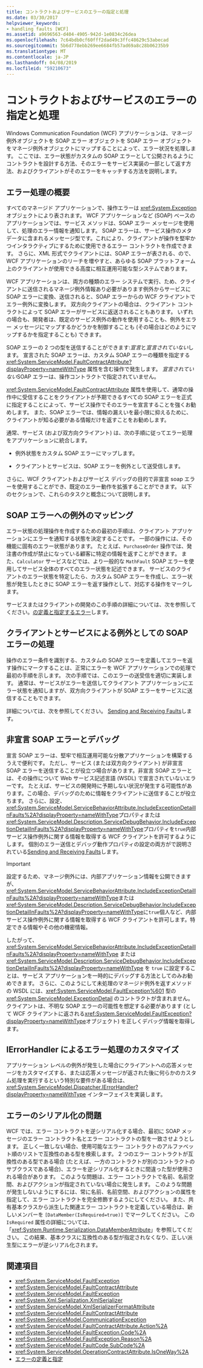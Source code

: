 ```yaml
---
title: コントラクトおよびサービスのエラーの指定と処理
ms.date: 03/30/2017
helpviewer_keywords:
- handling faults [WCF]
ms.assetid: a9696563-d404-4905-942d-1e0834c26dea
ms.openlocfilehash: 7c64bdb0cf60fff2dad49c3ffc48629c53abecad
ms.sourcegitcommit: 5b6d778ebb269ee6684fb57ad69a8c28b06235b9
ms.translationtype: MT
ms.contentlocale: ja-JP
ms.lasthandoff: 04/08/2019
ms.locfileid: "59210673"
---
```

# <a name="specifying-and-handling-faults-in-contracts-and-services"></a>コントラクトおよびサービスのエラーの指定と処理
Windows Communication Foundation (WCF) アプリケーションは、マネージ例外オブジェクトを SOAP エラー オブジェクトを SOAP エラー オブジェクトをマネージ例外オブジェクトにマップすることによって、エラー状況を処理します。 ここでは、エラー状態がカスタムの SOAP エラーとして公開されるようにコントラクトを設計する方法、そのエラーをサービス実装の一部として返す方法、およびクライアントがそのエラーをキャッチする方法を説明します。  
  
## <a name="error-handling-overview"></a>エラー処理の概要  
 すべてのマネージド アプリケーションで、操作エラーは <xref:System.Exception> オブジェクトにより表されます。 WCF アプリケーションなど (SOAP) ベースのアプリケーションでは、サービス メソッドは、SOAP エラー メッセージを使用して、処理のエラー情報を通知します。 SOAP エラーは、サービス操作のメタデータに含まれるメッセージ型です。これにより、クライアントが操作を堅牢かつインタラクティブにするために使用できるエラー コントラクトを作成できます。 さらに、XML 形式でクライアントには、SOAP エラーが表される、ので、WCF アプリケーションのリーチを増やすと、あらゆる SOAP プラットフォーム上のクライアントが使用できる高度に相互運用可能な型システムであります。  
  
 WCF アプリケーションは、両方の種類のエラー システムで実行、ため、クライアントに送信されるマネージ例外情報あり必要があります例外からサービスに SOAP エラーに変換、送信されると、SOAP エラーからの WCF クライアントでエラー例外に変換します。 双方向クライアントの場合は、クライアント コントラクトによって SOAP エラーがサービスに返送されることもあります。 いずれの場合も、開発者は、既定のサービス例外の動作を使用することも、例外をエラー メッセージにマップするかどうかを制御することも (その場合はどのようにマップするかを指定することも) できます。  
  
 SOAP エラーの 2 つの型を送信することができます:*宣言*と*宣言されていない*します。 宣言された SOAP エラーは、カスタム SOAP エラーの種類を指定する <xref:System.ServiceModel.FaultContractAttribute?displayProperty=nameWithType> 属性を含む操作で発生します。 *宣言されていない*SOAP エラーは、操作コントラクトで指定されていません。  
  
 <xref:System.ServiceModel.FaultContractAttribute> 属性を使用して、通常の操作中に受信することをクライアントが予期できるすべての SOAP エラーを正式に指定することによって、サービス操作でそのエラーを宣言することを強くお勧めします。 また、SOAP エラーでは、情報の漏えいを最小限に抑えるために、クライアントが知る必要がある情報だけを返すことをお勧めします。  
  
 通常、サービス (および双方向クライアント) は、次の手順に従ってエラー処理をアプリケーションに統合します。  
  
-   例外状態をカスタム SOAP エラーにマップします。  
  
-   クライアントとサービスは、SOAP エラーを例外として送受信します。  
  
 さらに、WCF クライアントおよびサービス デバッグの目的で非宣言 soap エラーを使用することができ、既定のエラー動作を拡張することができます。 以下のセクションで、これらのタスクと概念について説明します。  
  
## <a name="map-exceptions-to-soap-faults"></a>SOAP エラーへの例外のマッピング  
 エラー状態の処理操作を作成するための最初の手順は、クライアント アプリケーションにエラーを通知する状態を決定することです。 一部の操作には、その機能に固有のエラー状態があります。 たとえば、`PurchaseOrder` 操作では、発注書の作成が禁止になっている顧客に特定の情報を返すことができます。 また、`Calculator` サービスなどでは、より一般的な `MathFault` SOAP エラーを使用してサービス全体のすべてのエラー状態を記述できます。 サービスのクライアントのエラー状態を特定したら、カスタム SOAP エラーを作成し、エラー状態が発生したときに SOAP エラーを返す操作として、対応する操作をマークします。  
  
 サービスまたはクライアントの開発のこの手順の詳細については、次を参照してください。[の定義と指定するエラー](../../../docs/framework/wcf/defining-and-specifying-faults.md)します。  
  
## <a name="clients-and-services-handle-soap-faults-as-exceptions"></a>クライアントとサービスによる例外としての SOAP エラーの処理  
 操作のエラー条件を識別する、カスタムの SOAP エラーを定義してエラーを返す操作にマークすることは、正常にエラーを WCF アプリケーションでの処理で最初の手順を示します。 次の手順では、このエラーの送受信を適切に実装します。 通常は、サービスがエラーを送信してクライアント アプリケーションにエラー状態を通知しますが、双方向クライアントが SOAP エラーをサービスに送信することもできます。  
  
 詳細については、次を参照してください。 [Sending and Receiving Faults](../../../docs/framework/wcf/sending-and-receiving-faults.md)します。  
  
## <a name="undeclared-soap-faults-and-debugging"></a>非宣言 SOAP エラーとデバッグ  
 宣言 SOAP エラーは、堅牢で相互運用可能な分散アプリケーションを構築するうえで便利です。 ただし、サービス (または双方向クライアント) が非宣言 SOAP エラーを送信することが役立つ場合があります。非宣言 SOAP エラーとは、その操作について Web サービス記述言語 (WSDL) で宣言されていないエラーです。 たとえば、サービスの開発時に予期しない状況が発生する可能性があります。この場合、デバッグのために情報をクライアントに送信することが役立ちます。 さらに、設定、<xref:System.ServiceModel.ServiceBehaviorAttribute.IncludeExceptionDetailInFaults%2A?displayProperty=nameWithType>プロパティまたは<xref:System.ServiceModel.Description.ServiceDebugBehavior.IncludeExceptionDetailInFaults%2A?displayProperty=nameWithType>プロパティを`true`内部サービス操作例外に関する情報を取得する WCF クライアントを許可するようにします。 個別のエラー送信とデバッグ動作プロパティの設定の両方がで説明されている[Sending and Receiving Faults](../../../docs/framework/wcf/sending-and-receiving-faults.md)します。  
  
> [!IMPORTANT]
>  設定するため、マネージ例外には、内部アプリケーション情報を公開できますが、<xref:System.ServiceModel.ServiceBehaviorAttribute.IncludeExceptionDetailInFaults%2A?displayProperty=nameWithType>または<xref:System.ServiceModel.Description.ServiceDebugBehavior.IncludeExceptionDetailInFaults%2A?displayProperty=nameWithType>に`true`個人など、内部サービス操作例外に関する情報を取得する WCF クライアントを許可します。特定できる情報やその他の機密情報。  
>   
>  したがって、<xref:System.ServiceModel.ServiceBehaviorAttribute.IncludeExceptionDetailInFaults%2A?displayProperty=nameWithType> または <xref:System.ServiceModel.Description.ServiceDebugBehavior.IncludeExceptionDetailInFaults%2A?displayProperty=nameWithType> を `true` に設定することは、サービス アプリケーションを一時的にデバッグする方法としてのみお勧めできます。 さらに、このようにして未処理のマネージド例外を返すメソッドの WSDL には、<xref:System.ServiceModel.FaultException%601> 型の <xref:System.ServiceModel.ExceptionDetail> のコントラクトが含まれません。 クライアントは、不明な SOAP エラーの可能性を想定する必要があります (として WCF クライアントに返される<xref:System.ServiceModel.FaultException?displayProperty=nameWithType>オブジェクト) を正しくデバッグ情報を取得します。  
  
## <a name="customizing-error-handling-with-ierrorhandler"></a>IErrorHandler によるエラー処理のカスタマイズ  
 アプリケーション レベルの例外が発生した場合にクライアントへの応答メッセージをカスタマイズする、または応答メッセージが返された後に何らかのカスタム処理を実行するという特別な要件がある場合は、<xref:System.ServiceModel.Dispatcher.IErrorHandler?displayProperty=nameWithType> インターフェイスを実装します。  
  
## <a name="fault-serialization-issues"></a>エラーのシリアル化の問題  
 WCF では、エラー コントラクトを逆シリアル化する場合、最初に SOAP メッセージのエラー コントラクト名とエラー コントラクトの型を一致させようとします。 正しく一致しない場合、使用可能なエラー コントラクトのアルファベット順のリストで互換性のある型を検索します。 2 つのエラー コントラクトが互換性のある型である場合 (たとえば、一方のコントラクトが別のコントラクトのサブクラスである場合)、エラーを逆シリアル化するときに間違った型が使用される場合があります。 このような問題は、エラー コントラクトで名前、名前空間、およびアクションが指定されていない場合に発生します。 このような問題が発生しないようにするには、常に名前、名前空間、およびアクションの属性を指定して、エラー コントラクトを完全修飾するようにしてください。 また、共有基本クラスから派生した関連エラー コントラクトを定義している場合は、新しいメンバーを `[DataMember(IsRequired=true)]` でマークしてください。 この `IsRequired` 属性の詳細については、「<xref:System.Runtime.Serialization.DataMemberAttribute>」を参照してください。 この結果、基本クラスに互換性のある型が指定されなくなり、正しい派生型にエラーが逆シリアル化されます。  
  
## <a name="see-also"></a>関連項目

- <xref:System.ServiceModel.FaultException>
- <xref:System.ServiceModel.FaultContractAttribute>
- <xref:System.ServiceModel.FaultException>
- <xref:System.Xml.Serialization.XmlSerializer>
- <xref:System.ServiceModel.XmlSerializerFormatAttribute>
- <xref:System.ServiceModel.FaultContractAttribute>
- <xref:System.ServiceModel.CommunicationException>
- <xref:System.ServiceModel.FaultContractAttribute.Action%2A>
- <xref:System.ServiceModel.FaultException.Code%2A>
- <xref:System.ServiceModel.FaultException.Reason%2A>
- <xref:System.ServiceModel.FaultCode.SubCode%2A>
- <xref:System.ServiceModel.OperationContractAttribute.IsOneWay%2A>
- [エラーの定義と指定](../../../docs/framework/wcf/defining-and-specifying-faults.md)
